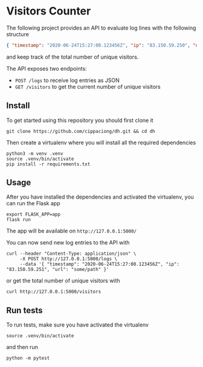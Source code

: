 # Visitors Counter
The following project provides an API to evaluate log lines with the following structure
```json
{ "timestamp": "2020-06-24T15:27:00.123456Z", "ip": "83.150.59.250", "url": "some/path" }
```
and keep track of the total number of unique visitors.

The API exposes two endpoints:
* `POST /logs` to receive log entries as JSON
* `GET /visitors` to get the current number of unique visitors

## Install
To get started using this repository you should first clone it
```shell
git clone https://github.com/cippaciong/dh.git && cd dh
```
Then create a virtualenv where you will install all the required dependencies
```shell
python3 -m venv .venv
source .venv/bin/activate
pip install -r requirements.txt
```

## Usage
After you have installed the dependencies and activated the virtualenv, you can
run the Flask app
```shell
export FLASK_APP=app
flask run
```
The app will be available on `http://127.0.0.1:5000/`

You can now send new log entries to the API with
```shell
curl --header "Content-Type: application/json" \
     -X POST http://127.0.0.1:5000/logs \
     --data '{ "timestamp": "2020-06-24T15:27:00.123456Z", "ip": "83.150.59.251", "url": "some/path" }'
```
or get the total number of unique visitors with
```shell
curl http://127.0.0.1:5000/visitors
```

## Run tests
To run tests, make sure you have activated the virtualenv
```shell
source .venv/bin/activate
```
and then run
```
python -m pytest
```
